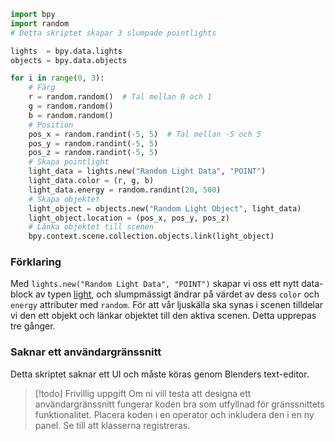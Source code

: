 ```python
import bpy
import random
# Detta skriptet skapar 3 slumpade pointlights

lights  = bpy.data.lights
objects = bpy.data.objects

for i in range(0, 3):
    # Färg
    r = random.random()  # Tal mellan 0 och 1
    g = random.random()
    b = random.random()
    # Position
    pos_x = random.randint(-5, 5)  # Tal mellan -5 och 5
    pos_y = random.randint(-5, 5)
    pos_z = random.randint(-5, 5)
    # Skapa pointlight
    light_data = lights.new("Random Light Data", "POINT")
    light_data.color = (r, g, b)
    light_data.energy = random.randint(20, 500)
    # Skapa objektet
    light_object = objects.new("Random Light Object", light_data)
    light_object.location = (pos_x, pos_y, pos_z)
    # Länka objektet till scenen
    bpy.context.scene.collection.objects.link(light_object)
```
### Förklaring
Med `lights.new("Random Light Data", "POINT")` skapar vi oss ett nytt data-block av typen [light](https://docs.blender.org/api/current/bpy.types.Light.html#bpy.types.Light), och slumpmässigt ändrar på värdet av dess `color` och `energy` attributer med `random`.
För att vår ljuskälla ska synas i scenen tilldelar vi den ett objekt och länkar objektet till den aktiva scenen. Detta upprepas tre gånger.
### Saknar ett användargränssnitt
Detta skriptet saknar ett UI och måste köras genom Blenders text-editor.
> [!todo] Frivillig uppgift
>Om ni vill testa att designa ett användargränssnitt fungerar koden bra som utfyllnad för gränssnittets funktionalitet. Placera koden i en operator och inkludera den i en ny panel. Se till att klasserna registreras.
